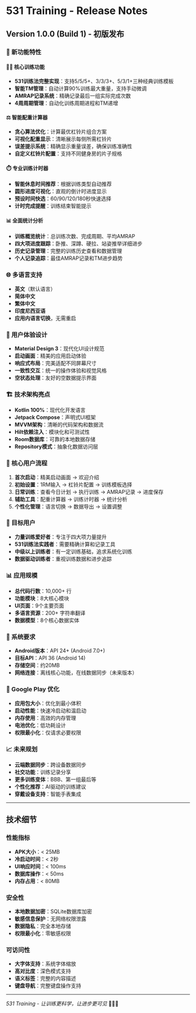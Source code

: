 # 531 Training - Release Notes

## Version 1.0.0 (Build 1) - 初版发布

### 🎉 新功能特性

#### 🏋️‍♂️ 核心训练功能
- **531训练法完整实现**：支持5/5/5+、3/3/3+、5/3/1+三种经典训练模板
- **智能TM管理**：自动计算90%训练最大重量，支持手动微调
- **AMRAP记录系统**：精确记录最后一组实际完成次数
- **4周周期管理**：自动化训练周期进程和TM递增

#### ⚖️ 智能配重计算器
- **贪心算法优化**：计算最优杠铃片组合方案
- **可视化配重显示**：清晰展示每侧所需杠铃片
- **误差提示系统**：精确显示重量误差，确保训练准确性
- **自定义杠铃片配置**：支持不同健身房的片子规格

#### ⏱️ 专业训练计时器
- **智能休息时间推荐**：根据训练类型自动推荐
- **圆形进度可视化**：直观的倒计时进度显示
- **预设时间快选**：60/90/120/180秒快速选择
- **计时完成提醒**：训练结束智能提示

#### 📊 全面统计分析
- **训练概览统计**：总训练次数、完成周期、平均AMRAP
- **四大项进度跟踪**：卧推、深蹲、硬拉、站姿推举详细进步
- **历史记录管理**：完整的训练历史查看和数据管理
- **个人记录追踪**：最佳AMRAP记录和TM进步趋势

### 🌐 多语言支持
- **英文**（默认语言）
- **简体中文**
- **繁体中文** 
- **印度尼西亚语**
- **应用内语言切换**，无需重启

### 🎨 用户体验设计
- **Material Design 3**：现代化UI设计规范
- **启动画面**：精美的应用启动体验
- **响应式布局**：完美适配不同屏幕尺寸
- **一致性交互**：统一的操作体验和视觉风格
- **空状态处理**：友好的空数据提示界面

### 🏗️ 技术架构亮点
- **Kotlin 100%**：现代化开发语言
- **Jetpack Compose**：声明式UI框架
- **MVVM架构**：清晰的代码架构和数据流
- **Hilt依赖注入**：模块化和可测试性
- **Room数据库**：可靠的本地数据存储
- **Repository模式**：抽象化数据访问层

### 📱 核心用户流程
1. **首次启动**：精美启动画面 → 欢迎介绍
2. **初始设置**：1RM输入 → 杠铃片配置 → 训练模板选择
3. **日常训练**：查看今日计划 → 执行训练 → AMRAP记录 → 进度保存
4. **辅助工具**：配重计算器 → 训练计时器 → 统计分析
5. **个性化管理**：语言切换 → 数据导出 → 设置调整

### 🎯 目标用户
- **力量训练爱好者**：专注于四大项力量提升
- **531训练法实践者**：需要精确计算和记录工具
- **中级以上训练者**：有一定训练基础，追求系统化训练
- **数据驱动训练者**：重视训练数据和进步追踪

### 📊 应用规模
- **总代码行数**：10,000+ 行
- **功能模块**：8大核心模块
- **UI页面**：9个主要页面
- **多语言资源**：200+ 字符串翻译
- **数据模型**：8个核心数据实体

### 🔧 系统要求
- **Android版本**：API 24+ (Android 7.0+)
- **目标API**：API 36 (Android 14)
- **存储空间**：约20MB
- **网络连接**：离线核心功能，在线数据同步（未来版本）

### 🚀 Google Play 优化
- **应用包大小**：优化到最小体积
- **启动性能**：快速冷启动和温启动
- **内存使用**：高效的内存管理
- **电池优化**：低功耗设计
- **权限最小化**：仅请求必要权限

### 📈 未来规划
- **云端数据同步**：跨设备数据同步
- **社交功能**：训练记录分享
- **更多训练变体**：BBB、第一组最后等
- **个性化推荐**：AI驱动的训练建议
- **穿戴设备支持**：智能手表集成

---

## 技术细节

### 性能指标
- **APK大小**：< 25MB
- **冷启动时间**：< 2秒
- **UI响应时间**：< 100ms
- **数据库操作**：< 50ms
- **内存占用**：< 80MB

### 安全性
- **本地数据加密**：SQLite数据库加密
- **敏感信息保护**：无网络权限泄露
- **数据隐私**：完全本地存储
- **权限最小化**：零敏感权限

### 可访问性
- **大字体支持**：系统字体缩放
- **高对比度**：深色模式支持
- **语义标签**：完整的内容描述
- **键盘导航**：完整键盘操作支持

---

*531 Training - 让训练更科学，让进步更可见* 🏋️‍♂️💪
